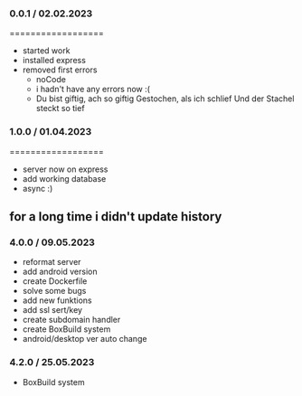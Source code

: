 ### 0.0.1 / 02.02.2023
==================
  * started work
  * installed express
  * removed first errors
    - noCode
    - i hadn't have any errors now :(
    - Du bist giftig, ach so giftig
      Gestochen, als ich schlief
      Und der Stachel steckt so tief

### 1.0.0 / 01.04.2023
==================
  * server now on express
  * add working database
  * async :)

## for a long time i didn't update history

### 4.0.0 / 09.05.2023
  * reformat server
  * add android version
  * create Dockerfile
  * solve some bugs
  * add new funktions
  * add ssl sert/key
  * create subdomain handler
  * create BoxBuild system
  * android/desktop ver auto change

### 4.2.0 / 25.05.2023
  * BoxBuild system